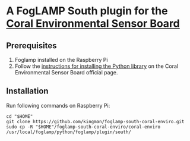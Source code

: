 # A FogLAMP South plugin for the [Coral Environmental Sensor Board](https://coral.ai/products/environmental)

## Prerequisites
1.  Foglamp installed on the Raspberry Pi
1.  Follow the
    [instructions for installing the Python library](https://coral.withgoogle.com/docs/enviro-board/get-started/#install-the-python-library)
    on the Coral Environmental Sensor Board official page.

## Installation
Run following commands on Raspberry Pi:

    cd "$HOME"
    git clone https://github.com/kingman/foglamp-south-coral-enviro.git
    sudo cp -R "$HOME"/foglamp-south-coral-enviro/coral-enviro /usr/local/foglamp/python/foglamp/plugin/south/
